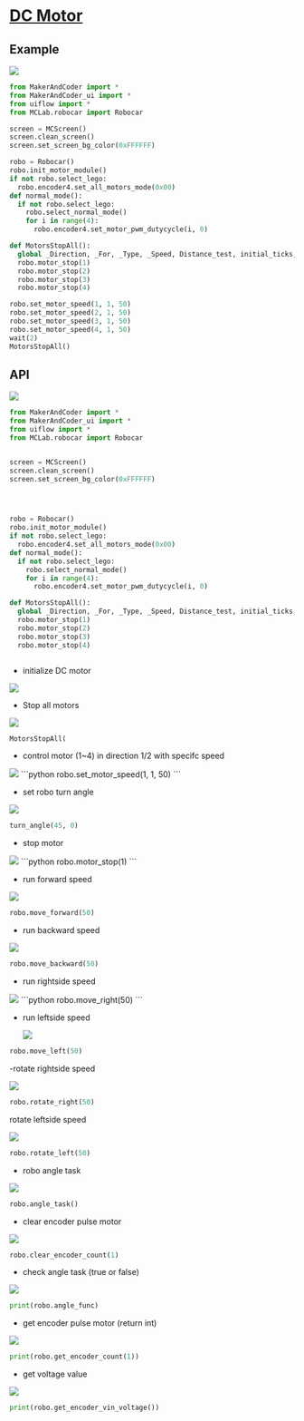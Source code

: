 # [DC Motor](/en/unit/color)

## Example

<img class="blockly_svg" src="https://upload.wikimedia.org/wikipedia/commons/thumb/5/5b/Insert_image_here.svg/ex.png">

```python
from MakerAndCoder import *
from MakerAndCoder_ui import *
from uiflow import *
from MCLab.robocar import Robocar

screen = MCScreen()
screen.clean_screen()
screen.set_screen_bg_color(0xFFFFFF)

robo = Robocar()
robo.init_motor_module()
if not robo.select_lego:
  robo.encoder4.set_all_motors_mode(0x00)
def normal_mode():
  if not robo.select_lego:
    robo.select_normal_mode()
    for i in range(4):
      robo.encoder4.set_motor_pwm_dutycycle(i, 0)

def MotorsStopAll():
  global _Direction, _For, _Type, _Speed, Distance_test, initial_ticks, required_ticks, revolutions_required
  robo.motor_stop(1)
  robo.motor_stop(2)
  robo.motor_stop(3)
  robo.motor_stop(4)

robo.set_motor_speed(1, 1, 50)
robo.set_motor_speed(2, 1, 50)
robo.set_motor_speed(3, 1, 50)
robo.set_motor_speed(4, 1, 50)
wait(2)
MotorsStopAll()
```

## API

<img class="blockly_svg" src="https://upload.wikimedia.org/wikipedia/commons/thumb/5/5b/Insert_image_here.svg/2560px-Insert_image_here.svg.png">

```python
from MakerAndCoder import *
from MakerAndCoder_ui import *
from uiflow import *
from MCLab.robocar import Robocar


screen = MCScreen()
screen.clean_screen()
screen.set_screen_bg_color(0xFFFFFF)




robo = Robocar()
robo.init_motor_module()
if not robo.select_lego:
  robo.encoder4.set_all_motors_mode(0x00)
def normal_mode():
  if not robo.select_lego:
    robo.select_normal_mode()
    for i in range(4):
      robo.encoder4.set_motor_pwm_dutycycle(i, 0)

def MotorsStopAll():
  global _Direction, _For, _Type, _Speed, Distance_test, initial_ticks, required_ticks, revolutions_required
  robo.motor_stop(1)
  robo.motor_stop(2)
  robo.motor_stop(3)
  robo.motor_stop(4)



```

- initialize DC motor

  
<img class="blockly_svg" src="https://upload.wikimedia.org/wikipedia/commons/thumb/5/5b/Insert_image_here.svg/2560px-Insert_image_here.svg.png">


- Stop all motors

<img class="blockly_svg" src="https://upload.wikimedia.org/wikipedia/commons/thumb/5/5b/3.svg/2560px-Insert_image_here.svg.png">

```python
MotorsStopAll(
```


- control motor (1~4) in direction 1/2 with specifc speed

<img class="blockly_svg" src="https://upload.wikimedia.org/wikipedia/commons/thumb/5/5b/Insert_image_here.svg/4.png">
```python
robo.set_motor_speed(1, 1, 50)
```

- set robo turn angle

<img class="blockly_svg" src="https://upload.wikimedia.org/wikipedia/commons/thumb/5/5b/Insert_image_here.svg/5.png">

```python
turn_angle(45, 0)
```


- stop motor

<img class="blockly_svg" src="https://upload.wikimedia.org/wikipedia/commons/thumb/5/5b/Insert_image_here.svg/6.png">
```python
robo.motor_stop(1)
```

- run forward speed

<img class="blockly_svg" src="https://upload.wikimedia.org/wikipedia/commons/thumb/5/5b/Insert_image_here.svg/7.png">

```python
robo.move_forward(50)
```

- run backward speed

<img class="blockly_svg" src="https://upload.wikimedia.org/wikipedia/commons/thumb/5/5b/Insert_image_here.svg/8.png">

```python
robo.move_backward(50)
```


- run rightside speed

<img class="blockly_svg" src="https://upload.wikimedia.org/wikipedia/commons/thumb/5/5b/Insert_image_here.svg/9.png">
```python
robo.move_right(50)
```


- run leftside speed


  <img class="blockly_svg" src="https://upload.wikimedia.org/wikipedia/commons/thumb/5/5b/Insert_image_here.svg/10.png">
```python
robo.move_left(50)
```


-rotate rightside speed

<img class="blockly_svg" src="https://upload.wikimedia.org/wikipedia/commons/thumb/5/5b/Insert_image_here.svg/11.png">

```python
robo.rotate_right(50)
```


rotate leftside speed

<img class="blockly_svg" src="https://upload.wikimedia.org/wikipedia/commons/thumb/5/5b/Insert_image_here.svg/12.png">

```python
robo.rotate_left(50)
```


- robo angle task

<img class="blockly_svg" src="https://upload.wikimedia.org/wikipedia/commons/thumb/5/5b/Insert_image_here.svg/13.png">

```python
robo.angle_task()
```

- clear encoder pulse motor

<img class="blockly_svg" src="https://upload.wikimedia.org/wikipedia/commons/thumb/5/5b/Insert_image_here.svg/14.png">

```python
robo.clear_encoder_count(1)
```


- check angle task (true or false)

<img class="blockly_svg" src="https://upload.wikimedia.org/wikipedia/commons/thumb/5/5b/Insert_image_here.svg/15.png">

```python
print(robo.angle_func)
```


- get encoder pulse motor (return int)
<img class="blockly_svg" src="https://upload.wikimedia.org/wikipedia/commons/thumb/5/5b/Insert_image_here.svg/16.png">

```python
print(robo.get_encoder_count(1))
```


- get voltage value

<img class="blockly_svg" src="https://upload.wikimedia.org/wikipedia/commons/thumb/5/5b/Insert_image_here.svg/17.png">

```python
print(robo.get_encoder_vin_voltage())
```

